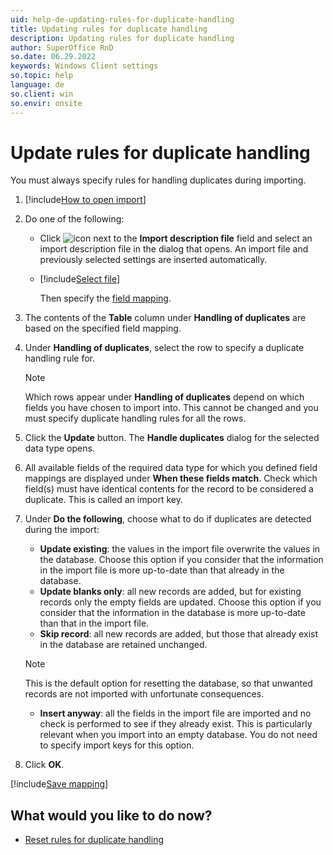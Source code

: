 ```yaml
---
uid: help-de-updating-rules-for-duplicate-handling
title: Updating rules for duplicate handling
description: Updating rules for duplicate handling
author: SuperOffice RnD
so.date: 06.29.2022
keywords: Windows Client settings
so.topic: help
language: de
so.client: win
so.envir: onsite
---
```


# Update rules for duplicate handling

You must always specify rules for handling duplicates during importing.

1. [!include[How to open import](includes/open-import.md)]

2. Do one of the following:

    * Click ![icon][img1] next to the **Import description file** field and select an import description file in the dialog that opens. An import file and previously selected settings are inserted automatically.

    * [!include[Select file](includes/step-select-file.md)]

        Then specify the [field mapping][1].

3. The contents of the **Table** column under **Handling of duplicates** are based on the specified field mapping.

4. Under **Handling of duplicates**, select the row to specify a duplicate handling rule for.

    > [!NOTE]
    > Which rows appear under **Handling of duplicates** depend on which fields you have chosen to import into. This cannot be changed and you must specify duplicate handling rules for all the rows.

5. Click the **Update** button. The **Handle duplicates** dialog for the selected data type opens.

6. All available fields of the required data type for which you defined field mappings are displayed under **When these fields match**. Check which field(s) must have identical contents for the record to be considered a duplicate. This is called an import key.

7. Under **Do the following**, choose what to do if duplicates are detected during the import:

    * **Update existing**: the values in the import file overwrite the values in the database. Choose this option if you consider that the information in the import file is more up-to-date than that already in the database.
    * **Update blanks only**: all new records are added, but for existing records only the empty fields are updated. Choose this option if you consider that the information in the database is more up-to-date than that in the import file.
    * **Skip record**: all new records are added, but those that already exist in the database are retained unchanged.

    > [!NOTE]
    > This is the default option for resetting the database, so that unwanted records are not imported with unfortunate consequences.

    * **Insert anyway**: all the fields in the import file are imported and no check is performed to see if they already exist. This is particularly relevant when you import into an empty database. You do not need to specify import keys for this option.

8. Click **OK**.

[!include[Save mapping](includes/tip-save-mapping.md)]

## What would you like to do now?

* [Reset rules for duplicate handling][3]

<!-- Referenced links -->
[1]: field-mapping.md
[3]: resetting-rules-for-duplicate-handling.md

<!-- Referenced images -->
[img1]: ../../../../../../common/icons/search-icon-black.png

